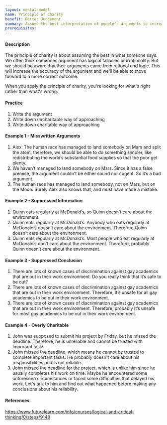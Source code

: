 ```yaml
---
layout: mental-model
name: Principle of Charity
benefit: Better Judgement
summary: Assume the best interpretation of people’s arguments to increase their accuracy
prerequisites: 
---
```


#### Description


The principle of charity is about assuming the best in what someone says. We often think someones argument has logical fallacies or irrationality. But we should be aware that their arguments came from rational and logic. This will increase the accuracy of the argument and we'll be able to move forward to a more correct outcome.

When you apply the principle of charity, you're looking for what's right rather than what's wrong.

#### Practice

1. Write the argument
2. Write down uncharitable way of approaching
3. Write down charitable way of approaching


#### Example 1 - Misswritten Arguments

1. Alex: The human race has managed to land somebody on Mars and split the atom, therefore, we should be able to do something simpler, like redistributing the world’s substantial food supplies so that the poor get plenty.
2. We haven’t managed to land somebody on Mars. Since it has a false premise, the argument couldn’t be either sound nor cogent. So it’s a bad argument.
3. The human race has managed to land somebody, not on Mars, but on the Moon. Surely Alex also knows that, and must have made a mistake.

#### Example 2 - Suppressed Information

1. Quinn eats regularly at McDonald’s, so Quinn doesn’t care about the environment.
2. Quinn eats regularly at McDonald’s. Anybody who eats regularly at McDonald’s doesn’t care about the environment. Therefore Quinn doesn’t care about the environment.
3. Quinn eats regularly at McDonald’s. Most people who eat regularly at McDonald’s don’t care about the environment. Therefore, probably Quinn doesn’t care about the environment.

#### Example 3 - Suppressed Conclusion

1. There are lots of known cases of discrimination against gay academics that are out in their work environment. Do you really think that it’s safe to be out?
2. There are lots of known cases of discrimination against gay academics that are out in their work environment. Therefore, It’s unsafe for all gay academics to be out in their work environment.
3. There are lots of known cases of discrimination against gay academics that are out in their work environment. Therefore, probably It’s unsafe for most gay academics to be out in their work environment.

#### Example 4 - Overly Charitable

1. John was supposed to submit his project by Friday, but he missed the deadline. Therefore, he is unreliable and cannot be trusted with important tasks.
2. John missed the deadline, which means he cannot be trusted to complete important tasks. He probably doesn't care about his responsibilities and is not reliable.
3. John missed the deadline for the project, which is unlike him since he usually completes his work on time. Maybe he encountered some unforeseen circumstances or faced some difficulties that delayed his work. Let's talk to him and find out what happened before making any conclusions about his reliability.

#### References

https://www.futurelearn.com/info/courses/logical-and-critical-thinking/0/steps/9148 




